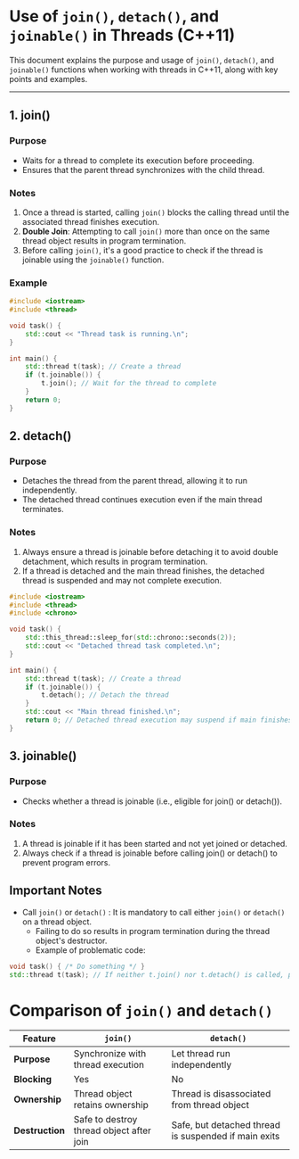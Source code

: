 # **Use of `join()`, `detach()`, and `joinable()` in Threads (C++11)**

This document explains the purpose and usage of `join()`, `detach()`, and `joinable()` functions when working with threads in C++11, along with key points and examples.

---

## **1. join()**

### **Purpose**
- Waits for a thread to complete its execution before proceeding.
- Ensures that the parent thread synchronizes with the child thread.

### **Notes**
1. Once a thread is started, calling `join()` blocks the calling thread until the associated thread finishes execution.
2. **Double Join**: Attempting to call `join()` more than once on the same thread object results in program termination.
3. Before calling `join()`, it's a good practice to check if the thread is joinable using the `joinable()` function.

### **Example**
```cpp
#include <iostream>
#include <thread>

void task() {
    std::cout << "Thread task is running.\n";
}

int main() {
    std::thread t(task); // Create a thread
    if (t.joinable()) {
        t.join(); // Wait for the thread to complete
    }
    return 0;
}
```

## **2. detach()**

### **Purpose**
- Detaches the thread from the parent thread, allowing it to run independently.
- The detached thread continues execution even if the main thread terminates.

### **Notes**
1. Always ensure a thread is joinable before detaching it to avoid double detachment, which results in program termination.
2. If a thread is detached and the main thread finishes, the detached thread is suspended and may not complete execution.

```cpp
#include <iostream>
#include <thread>
#include <chrono>

void task() {
    std::this_thread::sleep_for(std::chrono::seconds(2));
    std::cout << "Detached thread task completed.\n";
}

int main() {
    std::thread t(task); // Create a thread
    if (t.joinable()) {
        t.detach(); // Detach the thread
    }
    std::cout << "Main thread finished.\n";
    return 0; // Detached thread execution may suspend if main finishes
}
```

## 3. joinable()

### Purpose
- Checks whether a thread is joinable (i.e., eligible for join() or detach()).

### Notes
1. A thread is joinable if it has been started and not yet joined or detached.
2. Always check if a thread is joinable before calling join() or detach() to prevent program errors.

## Important Notes
- Call `join()` or `detach()` : It is mandatory to call either `join()` or `detach()` on a thread object.
    - Failing to do so results in program termination during the thread object's destructor.
    - Example of problematic code:
```cpp
void task() { /* Do something */ }
std::thread t(task); // If neither t.join() nor t.detach() is called, program terminates.
```

# **Comparison of `join()` and `detach()`**

| **Feature**         | **`join()`**                                   | **`detach()`**                                |
|----------------------|-----------------------------------------------|-----------------------------------------------|
| **Purpose**          | Synchronize with thread execution            | Let thread run independently                 |
| **Blocking**         | Yes                                           | No                                            |
| **Ownership**        | Thread object retains ownership               | Thread is disassociated from thread object    |
| **Destruction**      | Safe to destroy thread object after join      | Safe, but detached thread is suspended if main exits |


